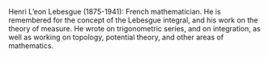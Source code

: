 Henri L’eon Lebesgue (1875-1941): French mathematician. He is remembered
for the concept of the Lebesgue integral, and his work on the theory of
measure. He wrote on trigonometric series, and on integration, as well
as working on topology, potential theory, and other areas of
mathematics.

